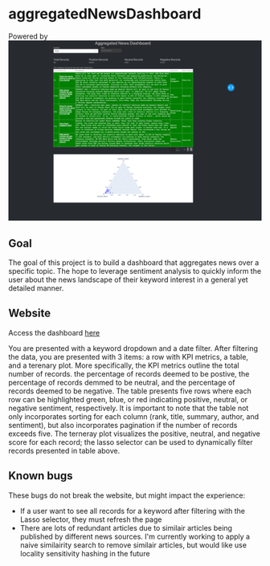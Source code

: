 # aggregatedNewsDashboard
Powered by [</newscatcher >](https://newscatcherapi.com/)
![](dashboard.png)

## Goal
The goal of this project is to build a dashboard that aggregates news over a specific topic. The hope to leverage sentiment analysis to quickly inform the user about the news landscape of their keyword interest in a general yet detailed manner.

## Website
Access the dashboard [here](https://twitter-sentiment-dashboard-47izcfzeyq-vp.a.run.app)

You are presented with a keyword dropdown and a date filter. After filtering the data, you are presented with 3 items: a row with KPI metrics, a table, and a terenary plot. More specifically, the KPI metrics outline the total number of records.
the percentage of records deemed to be postive, the percentage of records demmed to be neutral, and the percentage of records deemed to be negative. The table presents five rows where each row can be highlighted green, blue, or red indicating 
positive, neutral, or negative sentiment, respectively. It is important to note that the table not only incorporates sorting for each column (rank, title, summary, author, and sentiment), but also incorporates pagination if the number of
records exceeds five. The terneray plot visualizes the positive, neutral, and negative score for each record; the lasso selector can be used to dynamically filter records presented in table above.

## Known bugs
These bugs do not break the website, but might impact the experience:

- If a user want to see all records for a keyword after filtering with the Lasso selector, they must refresh the page
- There are lots of redundant articles due to similair articles being published by different news sources. I'm currently working to apply a naive similairity search to remove similair articles, but would like use locality sensitivity hashing in the future
